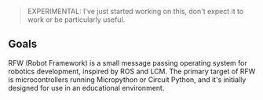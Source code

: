 > EXPERIMENTAL: I've just started working on this, don't expect it to work or be particularly useful.

## Goals

RFW (Robot Framework) is a small message passing operating system for robotics development, inspired by ROS and LCM. The primary target of RFW is microcontrollers running Micropython or Circuit Python, and it's initially designed for use in an educational environment.

